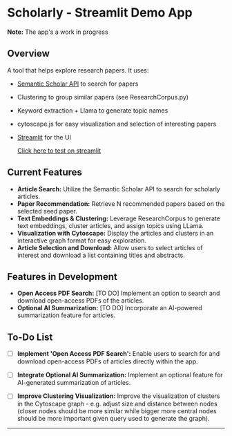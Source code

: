 # Scholarly - Streamlit Demo App
**Note:** The app's a work in progress
## Overview
A tool that helps  explore research papers. It uses:
* [Semantic Scholar API](https://www.semanticscholar.org/product/api) to search for papers
* Clustering to group similar papers (see ResearchCorpus.py)
* Keyword extraction + Llama to generate topic names 
* cytoscape.js for easy visualization and selection of interesting papers 
* [Streamlit](https://www.streamlit.io/) for the UI

  [Click here to test on streamlit](https://scholarly.streamlit.app/)

## Current Features
- **Article Search:** Utilize the Semantic Scholar API to search for scholarly articles.
- **Paper Recommendation:** Retrieve N recommended papers based on the selected seed paper.
- **Text Embeddings & Clustering:** Leverage ResearchCorpus to generate text embeddings, cluster articles, and assign topics using LLama.
- **Visualization with Cytoscape:** Display the articles and clusters in an interactive graph format for easy exploration.
- **Article Selection and Download:** Allow users to select articles of interest and download a list containing titles and abstracts.

## Features in Development
- **Open Access PDF Search:** [TO DO] Implement an option to search and download open-access PDFs of the articles.
- **Optional AI Summarization:** [TO DO] Incorporate an AI-powered summarization feature for articles.

## To-Do List
- [ ] **Implement 'Open Access PDF Search':** Enable users to search for and download open-access PDFs of articles directly within the app.
- [ ] **Integrate Optional AI Summarization:** Implement an optional feature for AI-generated summarization of articles.
- [ ] **Improve Clustering Visualization:** Improve the visualization of clusters in the Cytoscape graph - e.g. adjust size and distance between nodes (closer nodes should be more similar while bigger more central nodes should be more important given query used to generate the graph).


---

